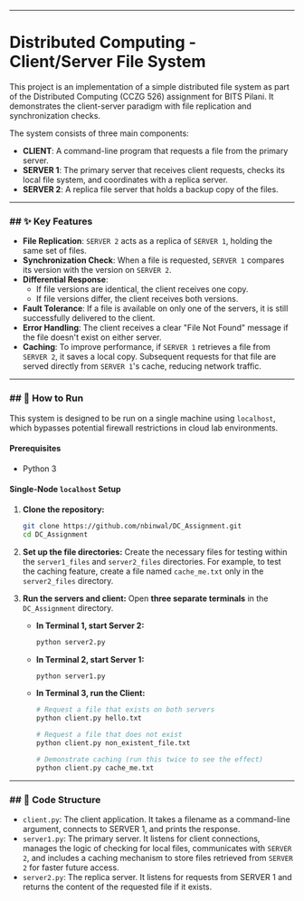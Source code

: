 -----

# Distributed Computing - Client/Server File System

This project is an implementation of a simple distributed file system as part of the Distributed Computing (CCZG 526) assignment for BITS Pilani. It demonstrates the client-server paradigm with file replication and synchronization checks.

The system consists of three main components:

  * **CLIENT**: A command-line program that requests a file from the primary server.
  * **SERVER 1**: The primary server that receives client requests, checks its local file system, and coordinates with a replica server.
  * **SERVER 2**: A replica file server that holds a backup copy of the files.

-----

### \#\# ✨ Key Features

  - **File Replication**: `SERVER 2` acts as a replica of `SERVER 1`, holding the same set of files.
  - **Synchronization Check**: When a file is requested, `SERVER 1` compares its version with the version on `SERVER 2`.
  - **Differential Response**:
      - If file versions are identical, the client receives one copy.
      - If file versions differ, the client receives both versions.
  - **Fault Tolerance**: If a file is available on only one of the servers, it is still successfully delivered to the client.
  - **Error Handling**: The client receives a clear "File Not Found" message if the file doesn't exist on either server.
  - **Caching**: To improve performance, if `SERVER 1` retrieves a file from `SERVER 2`, it saves a local copy. Subsequent requests for that file are served directly from `SERVER 1`'s cache, reducing network traffic.

-----

### \#\# 🚀 How to Run

This system is designed to be run on a single machine using `localhost`, which bypasses potential firewall restrictions in cloud lab environments.

#### **Prerequisites**

  - Python 3

#### **Single-Node `localhost` Setup**

1.  **Clone the repository:**

    ```bash
    git clone https://github.com/nbinwal/DC_Assignment.git
    cd DC_Assignment
    ```

2.  **Set up the file directories:**
    Create the necessary files for testing within the `server1_files` and `server2_files` directories. For example, to test the caching feature, create a file named `cache_me.txt` only in the `server2_files` directory.

3.  **Run the servers and client:**
    Open **three separate terminals** in the `DC_Assignment` directory.

      * **In Terminal 1, start Server 2:**
        ```bash
        python server2.py
        ```
      * **In Terminal 2, start Server 1:**
        ```bash
        python server1.py
        ```
      * **In Terminal 3, run the Client:**
        ```bash
        # Request a file that exists on both servers
        python client.py hello.txt

        # Request a file that does not exist
        python client.py non_existent_file.txt

        # Demonstrate caching (run this twice to see the effect)
        python client.py cache_me.txt
        ```

-----

### \#\# 📂 Code Structure

  * `client.py`: The client application. It takes a filename as a command-line argument, connects to SERVER 1, and prints the response.
  * `server1.py`: The primary server. It listens for client connections, manages the logic of checking for local files, communicates with `SERVER 2`, and includes a caching mechanism to store files retrieved from `SERVER 2` for faster future access.
  * `server2.py`: The replica server. It listens for requests from SERVER 1 and returns the content of the requested file if it exists.
